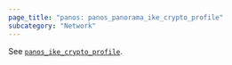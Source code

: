 ```yaml
---
page_title: "panos: panos_panorama_ike_crypto_profile"
subcategory: "Network"
---
```


See [`panos_ike_crypto_profile`](ike_crypto_profile.html).
